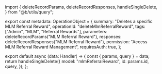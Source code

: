 import {
  deleteRecordParams,
  deleteRecordResponses,
  handleSingleDelete,
} from "@b/utils/query";

export const metadata: OperationObject = {
  summary: "Deletes a specific MLM Referral Reward",
  operationId: "deleteMlmReferralReward",
  tags: ["Admin", "MLM", "Referral Rewards"],
  parameters: deleteRecordParams("MLM Referral Reward"),
  responses: deleteRecordResponses("MLM Referral Reward"),
  permission: "Access MLM Referral Reward Management",
  requiresAuth: true,
};

export default async (data: Handler) => {
  const { params, query } = data;
  return handleSingleDelete({
    model: "mlmReferralReward",
    id: params.id,
    query,
  });
};
